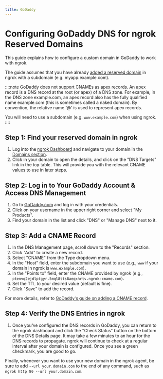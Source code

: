 ```yaml
---
title: GoDaddy
---
```


# Configuring GoDaddy DNS for ngrok Reserved Domains

This guide explains how to configure a custom domain in GoDaddy to work with ngrok.

The guide assumes that you have already [added a reserved domain](/guides/how-to-set-up-a-custom-domain/) in ngrok with a subdomain (e.g. myapp.example.com).

::::note
GoDaddy does not support CNAMEs as apex records. An apex record is a DNS record at the root (or apex) of a DNS zone. For example, in the DNS zone example.com, an apex record also has the fully qualified name example.com (this is sometimes called a naked domain). By convention, the relative name '@' is used to represent apex records.

You will need to use a subdomain (e.g. `www.example.com`) when using ngrok.
::::

## Step 1: Find your reserved domain in ngrok

1. Log into the [ngrok Dashboard](https://dashboard.ngrok.com) and navigate to your domain in the [Domains section](https://dashboard.ngrok.com/cloud-edge/domains).
1. Click in your domain to open the details, and click on the "DNS Targets" link in the top table. This will provide you with the relevant CNAME values to use in later steps.

## Step 2: Log in to Your GoDaddy Account & Access DNS Management

1. Go to [GoDaddy.com](https://www.godaddy.com) and log in with your credentials.
1. Click on your username in the upper right corner and select "My Products".
1. Find your domain in the list and click "DNS" or "Manage DNS" next to it.

## Step 3: Add a CNAME Record

1. In the DNS Management page, scroll down to the "Records" section.
1. Click "Add" to create a new record.
1. Select "CNAME" from the Type dropdown menu.
1. In the "Host" field, enter the subdomain you want to use (e.g., `www` if your domain in ngrok is `www.example.com`).
1. In the "Points to" field, enter the CNAME provided by ngrok (e.g., `ptenvq2ejdlptgyr.5mql8tts8aeqxhrtv.ngrok-cname.com`).
1. Set the TTL to your desired value (default is fine).
1. Click "Save" to add the record.

For more details, refer to [GoDaddy's guide on adding a CNAME record](https://www.godaddy.com/help/add-a-cname-record-19236).

## Step 4: Verify the DNS Entries in ngrok

1. Once you've configured the DNS records in GoDaddy, you can return to the ngrok dashboard and click the "Check Status" button on the bottom of the DNS Details page. It may take a few minutes to an hour for the DNS records to propagate. ngrok will continue to check at a regular interval after your domain is configured. Once you see a green checkmark, you are good to go.

Finally, whenever you want to use your new domain in the ngrok agent, be sure to add `--url your.domain.com` to the end of any command, such as `ngrok http 80 --url your.domain.com`.
